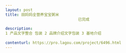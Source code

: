 ```yaml
---                
layout: post       
title: 田妈妈全营养宝宝粥米
                                已完成
           
description: 
1 产品文字整合 包装 2 品牌介绍文字包装 3 基地介绍
     
contenturl: https://pro.lagou.com/project/6496.html      
---                 
```

